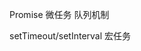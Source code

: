 <!--
 * @Author: dhj 17613071153@163.com
 * @Date: 2023-03-16 10:03:32
 * @LastEditors: dhj 17613071153@163.com
 * @LastEditTime: 2023-03-16 10:03:45
 * @FilePath: \vuepress\docs\docs\JS\宏任务与微任务.md
 * @Description: 这是默认设置,请设置`customMade`, 打开koroFileHeader查看配置 进行设置: https://github.com/OBKoro1/koro1FileHeader/wiki/%E9%85%8D%E7%BD%AE
-->
Promise 微任务 队列机制

setTimeout/setInterval 宏任务 

